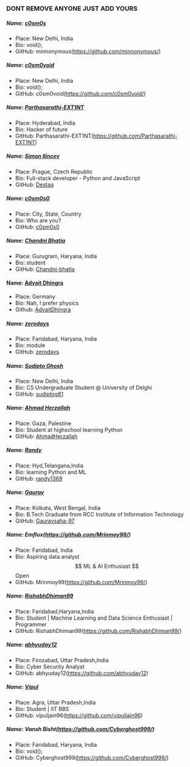 ### DONT REMOVE ANYONE JUST ADD YOURS

##### Name: [c0sm0s](https://github.com/minnonymous/)

- Place: New Delhi, India
- Bio: void();
- GitHub: minnonymous(https://github.com/minnonymous/)

##### Name: [c0sm0void](https://github.com/c0sm0void/)

- Place: New Delhi, India
- Bio: void();
- GitHub: c0sm0void(https://github.com/c0sm0void/)

##### Name: [Parthasarathi-EXT1NT](https://github.com/Parthasarathi-EXT1NT)

- Place: Hyderabad, India
- Bio: Hacker of future
- GitHub: Parthasarathi-EXT1NT(https://github.com/Parthasarathi-EXT1NT)

##### Name: [Simon Ilincev](https://www.github.com/Destaq)

- Place: Prague, Czech Republic
- Bio: Full-stack developer - Python and JavaScript
- GitHub: [Destaq](https://www.github.com/Destaq)

##### Name: [c0sm0s0](https://github.com/c0sm0s0)

- Place: City, State, Country
- Bio: Who are you?
- GitHub: [c0sm0s0](https://github.com/c0sm0s0)

##### Name: [Chandni Bhatia](https://github.com/Chandni-bhatia)

- Place: Gurugram, Haryana, India
- Bio: student
- GitHub: [Chandni-bhatia](https://github.com/Chandni-bhatia)

#### Name: [Advait Dhingra](https://github.com/AdvaitDhingra)

- Place: Germany
- Bio: Nah, I prefer physics
- Github: [AdvaitDhingra](https://github.com/AdvaitDhingra)

##### Name: [zerodays](https://github.com/zerodays39/)

- Place: Faridabad, Haryana, India
- Bio: module
- GitHub: [zerodays](https://github.com/zerodays39)

##### Name: [Sudipto Ghosh](https://github.com/sudiptog81)

- Place: New Delhi, India
- Bio: CS Undergraduate Student @ University of Delghi
- GitHub: [sudiptog81](https://github.com/sudiptog81)

##### Name: [Ahmad Herzallah](https://github.com/AhmadHerzallah)

- Place: Gaza, Palestine
- Bio: Student at highschool learning Python
- GitHub: [AhmadHerzallah](https://github.com/AhmadHerzallah)

##### Name: [Randy](https://github.com/randy1369)

- Place: Hyd,Telangana,India
- Bio: learning Python and ML
- GitHub: [randy1369](https://github.com/randy1369)

##### Name: [Gaurav](https://github.com/Gauravsaha-97)

- Place: Kolkata, West Bengal, India
- Bio: B.Tech Graduate from RCC Institute of Information Technology
- GitHub: [Gauravsaha-97](https://github.com/Gauravsaha-97)

##### Name: Emflux(https://github.com/Mrinmoy99/)

- Place: Faridabad, India
- Bio: Aspiring data analyst $$ ML & AI Enthusiast $$ Open
- GitHub: Mrinmoy99(https://github.com/Mrinmoy99/)

##### Name: [RishabhDhiman99](https://github.com/RishabhDhiman99/)

- Place: Faridabad,Haryana,India
- Bio: Student | Machine Learning and Data Science Enthusiast | Programmer
- GitHub: RishabhDhiman99(https://github.com/RishabhDhiman99/)

##### Name: [abhyuday12](https://github.com/abhyuday12)

- Place: Firozabad, Uttar Pradesh,India
- Bio: Cyber Security Analyst
- GitHub: abhyuday12(https://github.com/abhyuday12)

##### Name: [Vipul](https://github.com/vipuljain96)

- Place: Agra, Uttar Pradesh,India
- Bio: Student | IIT BBS
- GitHub: vipuljain96(https://github.com/vipuljain96)

##### Name: Vansh Bisht(https://github.com/Cyberghost999/)

- Place: Faridabad, Haryana, India
- Bio: void();
- GitHub: Cyberghost999(https://github.com/Cyberghost999/)